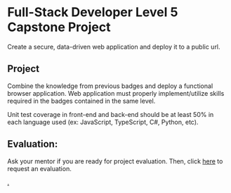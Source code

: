 # Full-Stack Developer Level 5 Capstone Project

Create a secure, data-driven web application and deploy it to a public url.

## Project

Combine the knowledge from previous badges and deploy a functional browser application. Web application must properly implement/utilize skills required in the badges contained in the same level.

Unit test coverage in front-end and back-end should be at least 50% in each language used (ex: JavaScript, TypeScript, C#, Python, etc). 


## Evaluation:

Ask your mentor if you are ready for project evaluation. Then, click [here](https://wevdev.codex.academy/capstone5) to request an evaluation.

[.](level-5)
